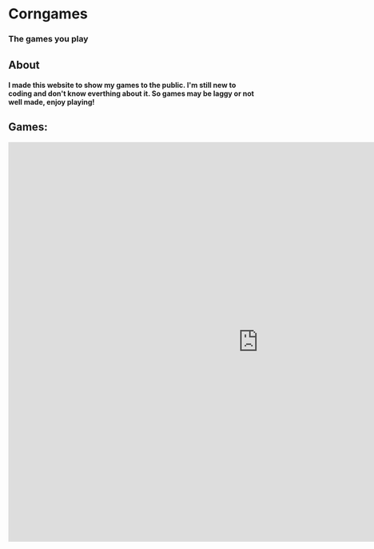 # Corngames
### The games you play



## About
#### I made this website to show my games to the public. I'm still new to coding and don't know everthing about it. So games may be laggy or not well made, enjoy playing!



## Games:

<iframe src="https://scratch.mit.edu/projects/670157559/embed" allowtransparency="true" width="1000" height="800" frameborder="0" scrolling="no" allowfullscreen></iframe>
